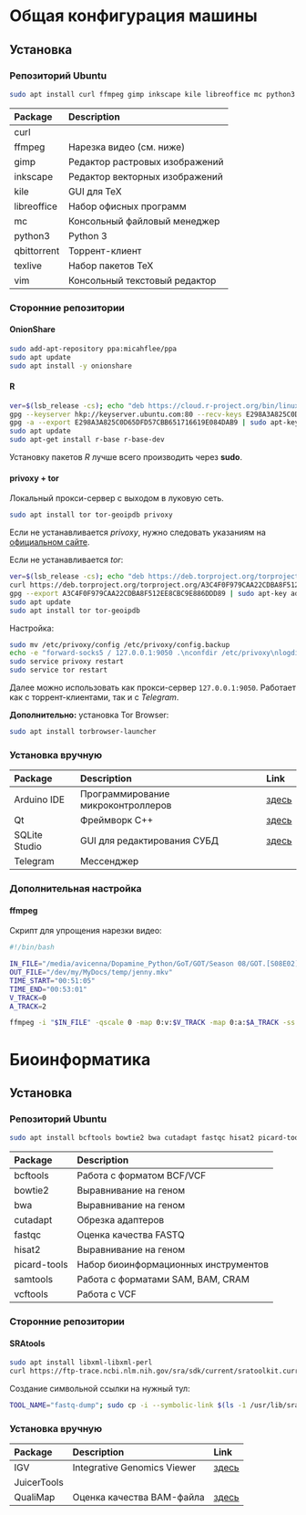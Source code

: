 # Общая конфигурация машины

## Установка

### Репозиторий Ubuntu

```bash
sudo apt install curl ffmpeg gimp inkscape kile libreoffice mc python3 qbittorrent texlive vim
```

| Package | Description |
|:--------|:-----|
| curl ||
| ffmpeg | Нарезка видео (см. ниже) |
| gimp | Редактор растровых изображений |
| inkscape | Редактор векторных изображений |
| kile | GUI для TeX |
| libreoffice | Набор офисных программ |
| mc | Консольный файловый менеджер |
| python3 | Python 3 |
| qbittorrent | Торрент-клиент |
| texlive | Набор пакетов TeX |
| vim | Консольный текстовый редактор |

### Сторонние репозитории

#### OnionShare

```bash
sudo add-apt-repository ppa:micahflee/ppa
sudo apt update
sudo apt install -y onionshare
```

#### R

```bash
ver=$(lsb_release -cs); echo "deb https://cloud.r-project.org/bin/linux/ubuntu "$ver"-cran35/" | sudo tee -a /etc/apt/sources.list
gpg --keyserver hkp://keyserver.ubuntu.com:80 --recv-keys E298A3A825C0D65DFD57CBB651716619E084DAB9
gpg -a --export E298A3A825C0D65DFD57CBB651716619E084DAB9 | sudo apt-key add -
sudo apt update
sudo apt-get install r-base r-base-dev
```

Установку пакетов *R* лучше всего производить через **sudo**.

#### privoxy + tor

Локальный прокси-сервер с выходом в луковую сеть.

```bash
sudo apt install tor tor-geoipdb privoxy
```

Если не устанавливается *privoxy*, нужно следовать указаниям на [официальном сайте](https://www.privoxy.org/).

Если не устанавливается *tor*:

```bash
ver=$(lsb_release -cs); echo "deb https://deb.torproject.org/torproject.org "$ver" main" | sudo tee -a /etc/apt/sources.list
curl https://deb.torproject.org/torproject.org/A3C4F0F979CAA22CDBA8F512EE8CBC9E886DDD89.asc | gpg --import
gpg --export A3C4F0F979CAA22CDBA8F512EE8CBC9E886DDD89 | sudo apt-key add -
sudo apt update
sudo apt install tor tor-geoipdb
```

Настройка:

```bash
sudo mv /etc/privoxy/config /etc/privoxy/config.backup
echo -e "forward-socks5 / 127.0.0.1:9050 .\nconfdir /etc/privoxy\nlogdir /var/log/privoxy\nactionsfile default.action\nactionsfile user.action\nfilterfile default.filter\nlogfile logfile\ndebug 4096\ndebug 8192\nuser-manual /usr/share/doc/privoxy/user-manual\nlisten-address 127.0.0.1:8118\ntoggle 1\nenable-remote-toggle 0\nenable-edit-actions 0\nenable-remote-http-toggle 0\nbuffer-limit 4096" | sudo tee /etc/privoxy/config
sudo service privoxy restart
sudo service tor restart
```

Далее можно использовать как прокси-сервер `127.0.0.1:9050`.
Работает как с торрент-клиентами, так и с *Telegram*.

**Дополнительно:** установка Tor Browser:

```bash
sudo apt install torbrowser-launcher
```

### Установка вручную

| Package | Description | Link |
|:--------|:-----|:-----|
| Arduino IDE | Программирование микроконтроллеров | [здесь](https://www.arduino.cc/en/Main/Software) |
| Qt | Фреймворк C++ | [здесь](https://www.qt.io/download-qt-installer)|
| SQLite Studio | GUI для редактирования СУБД | [здесь](https://sqlitestudio.pl/index.rvt?act=download) |
| Telegram | Мессенджер ||

### Дополнительная настройка

#### ffmpeg

Скрипт для упрощения нарезки видео:

```bash
#!/bin/bash

IN_FILE="/media/avicenna/Dopamine_Python/GoT/GOT/Season 08/GOT.[S08E02].2xRu.En.[qqss44].mkv"
OUT_FILE="/dev/my/MyDocs/temp/jenny.mkv"
TIME_START="00:51:05"
TIME_END="00:53:01"
V_TRACK=0
A_TRACK=2

ffmpeg -i "$IN_FILE" -qscale 0 -map 0:v:$V_TRACK -map 0:a:$A_TRACK -ss $TIME_START -to $TIME_END "$OUT_FILE"
```

# Биоинформатика

## Установка

### Репозиторий Ubuntu
 
```bash
sudo apt install bcftools bowtie2 bwa cutadapt fastqc hisat2 picard-tools samtools vcftools
```

| Package | Description |
|:--------|:-----|
| bcftools | Работа с форматом BCF/VCF |
| bowtie2 | Выравнивание на геном |
| bwa | Выравнивание на геном |
| cutadapt | Обрезка адаптеров |
| fastqc | Оценка качества FASTQ |
| hisat2 | Выравнивание на геном |
| picard-tools | Набор биоинформационных инструментов |
| samtools | Работа с форматами SAM, BAM, CRAM |
| vcftools | Работа с VCF |

### Сторонние репозитории

#### SRAtools

```bash
sudo apt install libxml-libxml-perl
curl https://ftp-trace.ncbi.nlm.nih.gov/sra/sdk/current/sratoolkit.current-centos_linux64.tar.gz | sudo tar -xz -C /usr/lib/
```

Создание символьной ссылки на нужный тул:

```bash
TOOL_NAME="fastq-dump"; sudo cp -i --symbolic-link $(ls -1 /usr/lib/sratoolkit*/bin/$TOOL_NAME) /bin/$TOOL_NAME
```

### Установка вручную

| Package | Description | Link |
|:--------|:-----|:-----|
| IGV | Integrative Genomics Viewer | [здесь](http://software.broadinstitute.org/software/igv/download) |
| JuicerTools |||
| QualiMap | Оценка качества BAM-файла | [здесь](http://qualimap.bioinfo.cipf.es/) |
